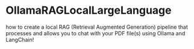 # OllamaRAGLocalLargeLanguage
how to create a local RAG (Retrieval Augmented Generation) pipeline that processes and allows you to chat with your PDF file(s) using Ollama and LangChain!
